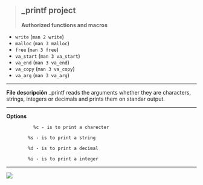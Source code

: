 


> _printf project
> -----
>**Authorized functions and macros**
-   `write`  (`man 2 write`)
-   `malloc`  (`man 3 malloc`)
-   `free`  (`man 3 free`)
-   `va_start`  (`man 3 va_start`)
-   `va_end`  (`man 3 va_end`)
-   `va_copy`  (`man 3 va_copy`)
-   `va_arg`  (`man 3 va_arg`)
- ---
 **File descripción**
 _printf  reads the arguments whether they are characters, strings, integers or decimals and prints them on standar output.
 
 ---
 **Options**

 	          %c - is to print a charecter

            %s - is to print a string

            %d - is to print a decimal

            %i - is to print a integer
     
 ---
<img src= "https://blogger.googleusercontent.com/img/a/AVvXsEjT0Zj9igcOF0WwuF_QnfVWCZHDjt9UjEUQekz1Tlcf1hvicq8pj6TNxNwUS9PtX3MZfSe-Q9V-7uVPZHZ2d717xVYV1rvX53w9Gdx5gxkE4ZaowYm5B0LDI5g1ZuARBenUshF97eNV09IajLvWBf61MmUzAmjYG0RwhUOCWQQmblJUmtQ4vyZI7FVqHA">
